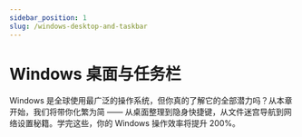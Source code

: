```yaml
---
sidebar_position: 1
slug: /windows-desktop-and-taskbar
---
```


# Windows 桌面与任务栏

Windows 是全球使用最广泛的操作系统，但你真的了解它的全部潜力吗？从本章开始，我们将带你化繁为简 —— 从桌面整理到隐身快捷键，从文件迷宫导航到网络设置秘籍。学完这些，你的 Windows 操作效率将提升 200%。

